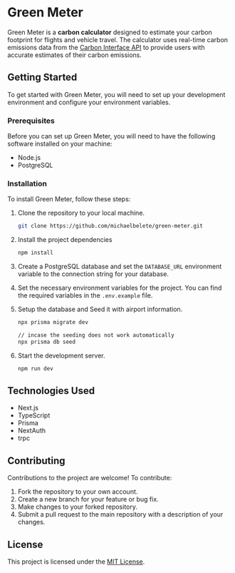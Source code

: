 # Green Meter

Green Meter is a **carbon calculator** designed to estimate your carbon footprint for flights and vehicle travel. The calculator uses real-time carbon emissions data from the [Carbon Interface API](https://docs.carboninterface.com/#/) to provide users with accurate estimates of their carbon emissions.

## Getting Started

To get started with Green Meter, you will need to set up your development environment and configure your environment variables.

### Prerequisites

Before you can set up Green Meter, you will need to have the following software installed on your machine:

- Node.js
- PostgreSQL

### Installation

To install Green Meter, follow these steps:

1. Clone the repository to your local machine.

   ```bash
   git clone https://github.com/michaelbelete/green-meter.git
   ```

2. Install the project dependencies

   ```bash
   npm install
   ```

3. Create a PostgreSQL database and set the `DATABASE_URL` environment variable to the connection string for your database.
4. Set the necessary environment variables for the project. You can find the required variables in the `.env.example` file.
5. Setup the database and Seed it with airport information.

   ```bash
   npx prisma migrate dev

   // incase the seeding does not work automatically
   npx prisma db seed
   ```

6. Start the development server.

   ```bash
   npm run dev
   ```

## Technologies Used

- Next.js
- TypeScript
- Prisma
- NextAuth
- trpc

## Contributing

Contributions to the project are welcome! To contribute:

1. Fork the repository to your own account.
2. Create a new branch for your feature or bug fix.
3. Make changes to your forked repository.
4. Submit a pull request to the main repository with a description of your changes.

## License

This project is licensed under the [MIT License](https://github.com/michaelbelete/green-meter/blob/master/LICENSE).
